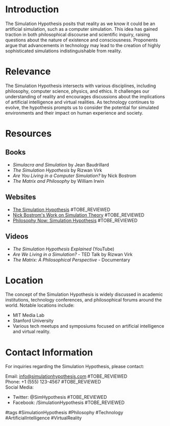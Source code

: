 # Introduction

The Simulation Hypothesis posits that reality as we know it could be an artificial simulation, such as a computer simulation. This idea has gained traction in both philosophical discourse and scientific inquiry, raising questions about the nature of existence and consciousness. Proponents argue that advancements in technology may lead to the creation of highly sophisticated simulations indistinguishable from reality.

# Relevance

The Simulation Hypothesis intersects with various disciplines, including philosophy, computer science, physics, and ethics. It challenges our understanding of reality and encourages discussions about the implications of artificial intelligence and virtual realities. As technology continues to evolve, the hypothesis prompts us to consider the potential for simulated environments and their impact on human experience and society.

# Resources

## Books
- *Simulacra and Simulation* by Jean Baudrillard
- *The Simulation Hypothesis* by Rizwan Virk
- *Are You Living in a Computer Simulation?* by Nick Bostrom
- *The Matrix and Philosophy* by William Irwin

## Websites
- [The Simulation Hypothesis](https://www.simulationhypothesis.com) #TOBE_REVIEWED
- [Nick Bostrom's Work on Simulation Theory](https://www.simulation-argument.com) #TOBE_REVIEWED
- [Philosophy Now: Simulation Hypothesis](https://philosophynow.org/issues/113/The_Simulation_Hypothesis) #TOBE_REVIEWED

## Videos
- *The Simulation Hypothesis Explained* (YouTube)
- *Are We Living in a Simulation?* - TED Talk by Rizwan Virk
- *The Matrix: A Philosophical Perspective* - Documentary

# Location

The concept of the Simulation Hypothesis is widely discussed in academic institutions, technology conferences, and philosophical forums around the world. Notable locations include:
- MIT Media Lab
- Stanford University
- Various tech meetups and symposiums focused on artificial intelligence and virtual reality.

# Contact Information

For inquiries regarding the Simulation Hypothesis, please contact:

Email: info@simulationhypothesis.com #TOBE_REVIEWED  
Phone: +1 (555) 123-4567 #TOBE_REVIEWED  
Social Media:  
- Twitter: @SimHypothesis #TOBE_REVIEWED  
- Facebook: /SimulationHypothesis #TOBE_REVIEWED  

#tags 
#SimulationHypothesis #Philosophy #Technology #ArtificialIntelligence #VirtualReality
